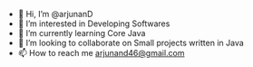 - 👋 Hi, I’m @arjunanD
- 👀 I’m interested in Developing Softwares 
- 🌱 I’m currently learning Core Java
- 💞️ I’m looking to collaborate on Small projects written in Java
- 📫 How to reach me arjunand46@gmail.com

<!---
arjunanD/arjunanD is a ✨ special ✨ repository because its `README.md` (this file) appears on your GitHub profile.
You can click the Preview link to take a look at your changes.
--->
